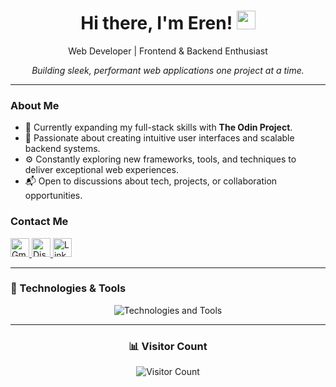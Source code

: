 <div align="center">
  <h1>Hi there, I'm Eren! <img src="https://media.giphy.com/media/hvRJCLFzcasrR4ia7z/giphy.gif" width="30px"></h1>
  <p>Web Developer | Frontend & Backend Enthusiast</p>
  <p><em>Building sleek, performant web applications one project at a time.</em></p>
</div>

---

### About Me

- 🌱 Currently expanding my full-stack skills with **The Odin Project**.
- 🚀 Passionate about creating intuitive user interfaces and scalable backend systems.
- ⚙️ Constantly exploring new frameworks, tools, and techniques to deliver exceptional web experiences.
- 📬 Open to discussions about tech, projects, or collaboration opportunities.

### Contact Me

<p>
  <a href="mailto:erenova6@gmail.com" target="_blank">
    <img src="https://img.shields.io/static/v1?message=Gmail&logo=gmail&label=&color=D44638&logoColor=white&labelColor=&style=for-the-badge" height="30" alt="Gmail logo" />
  </a>
  <a href="https://discordapp.com/users/236601674486120458" target="_blank">
    <img src="https://img.shields.io/static/v1?message=Discord&logo=discord&label=&color=5865F2&logoColor=white&labelColor=&style=for-the-badge" height="30" alt="Discord logo" />
  </a>
  <a href="https://www.linkedin.com/in/erenova/" target="_blank">
    <img src="https://img.shields.io/static/v1?message=LinkedIn&logo=linkedin&label=&color=0072B1&logoColor=white&labelColor=&style=for-the-badge" height="30" alt="LinkedIn logo" />
  </a>
</p>

---

### 🔧 Technologies & Tools

<p align="center">
  <img src="https://go-skill-icons.vercel.app/api/icons?i=html,css,tailwind,bootstrap,js,react,nodejs,postgres,git,webpack,vite,strapi&theme=dark" alt="Technologies and Tools" />
</p>

---

<div align="center">
  <h3>📊 Visitor Count</h3>
  <img src="https://profile-counter.glitch.me/erenova/count.svg" alt="Visitor Count" />
</div>
